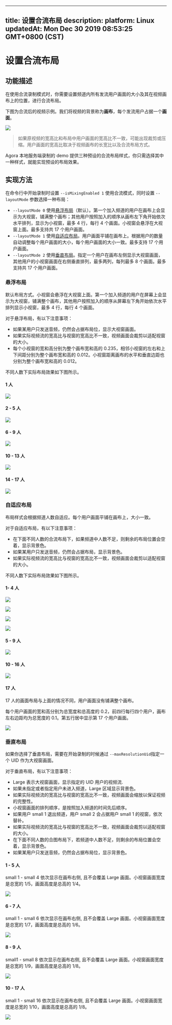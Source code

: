 
---
title: 设置合流布局
description: 
platform: Linux
updatedAt: Mon Dec 30 2019 08:53:25 GMT+0800 (CST)
---
# 设置合流布局
## 功能描述
在使用合流录制模式时，你需要设置频道内所有发流用户画面的大小及其在视频画布上的位置，进行合流布局。

下图为合流后的视频示例。我们将视频的背景称为**画布**，每个发流用户占据一个**画面**。

![](https://web-cdn.agora.io/docs-files/1562906845265)

>  如果原视频的宽高比和布局中用户画面的宽高比不一致，可能出现裁剪或压缩。用户画面的宽高比取决于视频画布的长宽比以及合流布局方式。

Agora 本地服务端录制的 demo 提供三种预设的合流布局样式，你只需选择其中一种样式，就能实现预设的布局效果。

## 实现方法

在命令行中开始录制时设置 `--isMixingEnabled 1` 使用合流模式，同时设置 `--layoutMode` 参数选择一种布局：
- `--layoutMode 0`  使用[悬浮布局](#float)（默认）。第一个加入频道的用户在画布上会显示为大视窗，铺满整个画布；其他用户按照加入的顺序从画布左下角开始依次水平排列，显示为小视窗，最多 4 行，每行 4 个画面。小视窗会悬浮在大视窗上面。最多支持共 17 个用户画面。
- `--layoutMode 1` 使用[自适应布局](#bestfit)。用户画面平铺在画布上。根据用户的数量自动调整每个用户画面的大小，每个用户画面的大小一致。最多支持 17 个用户画面。
- `--layoutMode 2` 使用[垂直布局](#vertical)。指定一个用户在画布左侧显示大视窗画面，其他用户的小视窗画面在右侧垂直排列，最多两列，每列最多 8 个画面。最多支持共 17 个用户画面。

### <a name="float"></a>悬浮布局

默认布局方式。小视窗会悬浮在大视窗上面。第一个加入频道的用户在屏幕上会显示为大视窗，铺满整个画布，其他用户按照加入的顺序从屏幕左下角开始依次水平排列显示小视窗，最多 4 行，每行 4 个画面。

对于悬浮布局，有以下注意事项：

- 如果某用户只发送音频，仍然会占据布局位，显示大视窗画面。
- 如果实际视频流的宽高比与视窗的宽高比不一致，视频画面会裁剪以适配视窗的大小。
- 每个小视窗的宽和高分别为整个画布宽和高的 0.235，相邻小视窗的左右和上下间距分别为整个画布宽和高的 0.012。小视窗距离画布的水平和垂直边距也分别为整个画布宽和高的 0.012。

不同人数下实际布局效果如下图所示。

#### 1 人

![](https://web-cdn.agora.io/docs-files/1560823829265)

#### 2 - 5 人

![](https://web-cdn.agora.io/docs-files/1560823855095)

#### 6 - 9 人

![](https://web-cdn.agora.io/docs-files/1560823875104)

#### 10 - 13 人

![](https://web-cdn.agora.io/docs-files/1560823889282)

#### 14 - 17 人

![](https://web-cdn.agora.io/docs-files/1560823910236)

### <a name="bestfit"></a>自适应布局

布局样式会根据频道人数自适应。每个用户画面平铺在画布上，大小一致。

对于自适应布局，有以下注意事项：

- 在下面不同人数的合流布局下，如果频道中人数不足，则剩余的布局位置会空着，显示背景色。
- 如果某用户只发送音频，仍然会占据布局，显示背景色。
- 如果实际视频流的宽高比与视窗的宽高比不一致，视频画面会裁剪以适配视窗的大小。

不同人数下实际布局效果如下图所示。

#### 1- 4 人

![](https://web-cdn.agora.io/docs-files/1558062852403)

![](https://web-cdn.agora.io/docs-files/1558063212804)

![](https://web-cdn.agora.io/docs-files/1560824305413)

![](https://web-cdn.agora.io/docs-files/1558063229612)

#### 5 - 9 人

![](https://web-cdn.agora.io/docs-files/1560824329767)

#### 10 - 16 人

![](https://web-cdn.agora.io/docs-files/1560824340228)

#### 17 人

17 人的画面布局与上面的情况不同，用户画面没有铺满整个画布。

每个用户画面的宽和高分别为总宽度和总高度的 0.2，前四行每行四个用户，画布左右边距均为总宽度的 0.1。第五行居中显示第 17 个用户画面。

![](https://web-cdn.agora.io/docs-files/1560824353055)

### <a name="vertical"></a>垂直布局

如果你选择了垂直布局，需要在开始录制的时候通过 `--maxResolutionUid`指定一个 UID 作为大视窗画面。

对于垂直布局，有以下注意事项：

- Large 表示大视窗画面，显示指定的 UID 用户的视频流.
 - 如果未指定或者指定用户未进入频道，Large 区域显示背景色。
 - 如果实际视频流的宽高比与视窗的宽高比不一致，视频画面会缩放以保证视频的完整性。
- 小视窗画面的排列顺序，是按照加入频道的时间先后顺序。
 - 如果用户 small 1 退出频道，用户 small 2 会占据用户 small 1 的视窗，依次替补。
 - 如果实际视频流的宽高比与视窗的宽高比不一致，视频画面会裁剪以适配视窗的大小。
- 在下面不同人数的合图布局下，若频道中人数不足，则剩余的布局位置会空着，显示背景色。
- 如果某用户只发送音频，仍然会占据布局位，显示背景色。

#### 1 - 5 人

small 1 - small 4 依次显示在画布右侧, 且不会覆盖 Large 画面。小视窗画面宽度是总宽的 1/5，画面高度是总高的 1/4。

![](https://web-cdn.agora.io/docs-files/1558060680455)

#### 6 - 7 人

small 1 - small 6 依次显示在画布右侧, 且不会覆盖 Large 画面。小视窗画面宽度是总宽的 1/7，画面高度是总高的 1/6。

![](https://web-cdn.agora.io/docs-files/1558060697541)

#### 8 - 9 人

small1 - small 8 依次显示在画布右侧, 且不会覆盖 Large 画面。小视窗画面宽度是总宽的 1/9，画面高度是总高的 1/8。

![](https://web-cdn.agora.io/docs-files/1558060714296)

#### 10 - 17 人

small 1 - small 16 依次显示在画布右侧, 且不会覆盖 Large 画面。小视窗画面宽度是总宽的 1/10，画面高度是总高的 1/8。

![](https://web-cdn.agora.io/docs-files/1558060732460)
